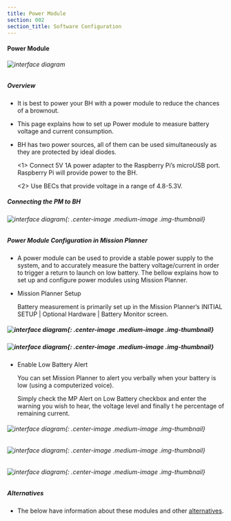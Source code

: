 ```yaml
---
title: Power Module
section: 002
section_title: Software Configuration
---
```


#### **Power Module**


###### ![interface diagram](../../../../common/apm_copter.jpg)


##### **Overview**

   * It is best to power your BH with a power module to reduce the chances of a brownout. 
 
   * This page explains how to set up Power module to measure battery voltage and current consumption.

   * BH has two power sources, all of them can be used simultaneously as they are protected by ideal diodes.
     
     <1> Connect 5V 1A power adapter to the Raspberry Pi’s microUSB port. Raspberry Pi will provide power to the BH.
 
     <2> Use BECs that provide voltage in a range of 4.8-5.3V.
   
##### **Connecting the PM to BH**

###### ![interface diagram](./vol_cur_measure.jpg){: .center-image .medium-image .img-thumbnail}

##### **Power Module Configuration in Mission Planner**
   
   * A power module can be used to provide a stable power supply to the system, and to accurately measure the battery voltage/current in order to trigger a return to launch on low battery. The bellow explains how to set up and configure power modules using Mission Planner.

   * Mission Planner Setup

        Battery measurement is primarily set up in the Mission Planner‘s INITIAL SETUP | Optional Hardware | Battery Monitor screen.

##### ![interface diagram](./vol_config1.jpg){: .center-image .medium-image .img-thumbnail}

##### ![interface diagram](./vol_config2.jpg){: .center-image .medium-image .img-thumbnail}


   * Enable Low Battery Alert

        You can set Mission Planner to alert you verbally when your battery is low (using a computerized voice).

        Simply check the MP Alert on Low Battery checkbox and enter the warning you wish to hear, the voltage level and finally t
he percentage of remaining current.    

###### ![interface diagram](./power_module_alert1.jpg){: .center-image .medium-image .img-thumbnail}

###### ![interface diagram](./power_module_alert2.jpg){: .center-image .medium-image .img-thumbnail}

###### ![interface diagram](./power_module_alert3.jpg){: .center-image .medium-image .img-thumbnail}

##### **Alternatives**
   * The below have information about these modules and other [alternatives](http://ardupilot.org/copter/docs/common-powermodule-landingpage.html).